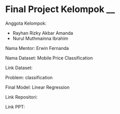# Final Project Kelompok __
Anggota Kelompok:
- Rayhan Rizky Akbar Amanda 
- Nurul Muthmainna Ibrahim 

Nama Mentor: Erwin Fernanda 

Nama Dataset: Mobile Price Classification

Link Dataset: [<link dataset>](https://www.kaggle.com/datasets/iabhishekofficial/mobile-price-classification)

Problem: classification

Final Model: Linear Regression

Link Repositori: [<link menuju repositori ini>](https://github.com/ryrimnd/final-project-kelompok-01-erwin)

Link PPT: [<link presentasi dalam google slides> ](https://docs.google.com/presentation/d/1LX3Gbn4zgQ81SLsaYCUEiOZ3lBGAZpRkG8mCCIvpJmE/edit?usp=sharing)
